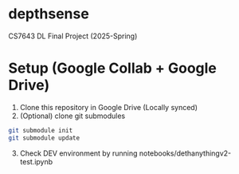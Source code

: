 # depthsense
CS7643 DL Final Project (2025-Spring)

# Setup (Google Collab + Google Drive)
1. Clone this repository in Google Drive (Locally synced)
2. (Optional) clone git submodules
```bash
git submodule init
git submodule update
```
3. Check DEV environment by running notebooks/dethanythingv2-test.ipynb